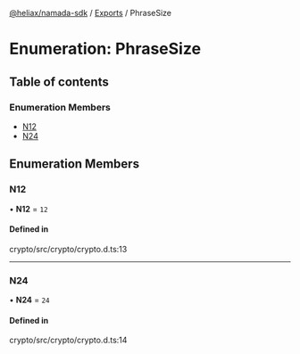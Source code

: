 [@heliax/namada-sdk](../README.md) / [Exports](../modules.md) / PhraseSize

# Enumeration: PhraseSize

## Table of contents

### Enumeration Members

- [N12](PhraseSize.md#n12)
- [N24](PhraseSize.md#n24)

## Enumeration Members

### N12

• **N12** = ``12``

#### Defined in

crypto/src/crypto/crypto.d.ts:13

___

### N24

• **N24** = ``24``

#### Defined in

crypto/src/crypto/crypto.d.ts:14
